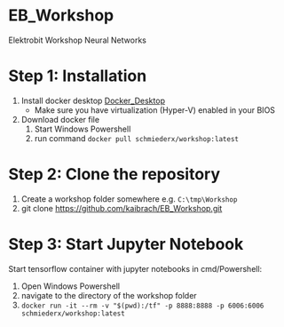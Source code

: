 # EB_Workshop
Elektrobit Workshop Neural Networks

# Step 1: Installation
1. Install docker desktop [Docker_Desktop](https://desktop.docker.com/win/stable/Docker%20Desktop%20Installer.exe)
   * Make sure you have virtualization (Hyper-V) enabled in your BIOS
2. Download docker file
   1. Start Windows Powershell
   2. run command `docker pull schmiederx/workshop:latest`

# Step 2: Clone the repository
1. Create a workshop folder somewhere e.g. `C:\tmp\Workshop`
2. git clone https://github.com/kaibrach/EB_Workshop.git

# Step 3: Start Jupyter Notebook 
Start tensorflow container with jupyter notebooks in cmd/Powershell:
1. Open Windows Powershell
2. navigate to the directory of the workshop folder 
3. `docker run -it --rm -v "$(pwd):/tf" -p 8888:8888 -p 6006:6006 schmiederx/workshop:latest`
